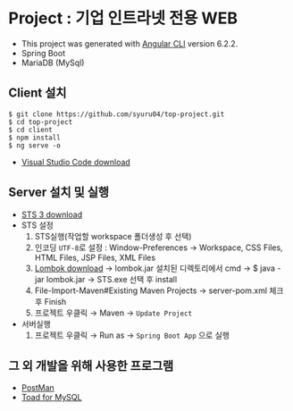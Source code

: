 # Project : 기업 인트라넷 전용 WEB

* This project was generated with [Angular CLI](https://github.com/angular/angular-cli) version 6.2.2.
* Spring Boot
* MariaDB (MySql)


## Client 설치 
```
$ git clone https://github.com/syuru04/top-project.git
$ cd top-project
$ cd client
$ npm install
$ ng serve -o
```
* [Visual Studio Code download](https://code.visualstudio.com/)


## Server 설치 및 실행
* [STS 3 download](https://spring.io/tools3/sts/all)
* STS 설정
   1) STS실행(작업할 workspace 폴더생성 후 선택)
   2) 인코딩 `UTF-8`로 설정 : Window-Preferences → Workspace, CSS Files, HTML Files, JSP Files, XML Files
   3) [Lombok download](https://projectlombok.org/download) → lombok.jar 설치된 디렉토리에서 cmd → $ java -jar lombok.jar → STS.exe 선택 후 install
   4) File-Import-Maven#Existing Maven Projects → server-pom.xml 체크 후 Finish
   5) 프로젝트 우클릭 → Maven → `Update Project`
* 서버실행 
   1) 프로젝트 우클릭 → Run as → `Spring Boot App` 으로 실행



## 그 외 개발을 위해 사용한 프로그램
* [PostMan](https://www.getpostman.com/apps)
* [Toad for MySQL](https://www.toadworld.com/downloads)